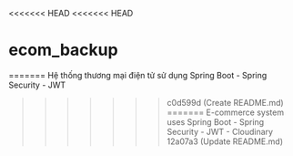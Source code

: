 <<<<<<< HEAD
<<<<<<< HEAD
# ecom_backup
=======
Hệ thống thương mại điện tử sử dụng Spring Boot - Spring Security - JWT
>>>>>>> c0d599d (Create README.md)
=======
E-commerce system uses Spring Boot - Spring Security - JWT - Cloudinary
>>>>>>> 12a07a3 (Update README.md)
